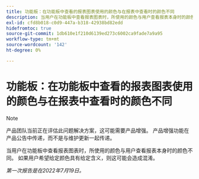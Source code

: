 ```yaml
---
title: 功能板：在功能板中查看的报表图表使用的颜色与在报表中查看时的颜色不同
description: 当用户在功能板中查看报表图表时，所使用的颜色与用户查看报表本身时的颜色不同。 如果用户希望给定颜色具有给定含义，则这可能会造成混淆。
exl-id: cfd8b018-c0d9-447a-b318-42938bd82edd
hidefromtoc: true
source-git-commit: 1db610e1f210d6139ed273c6002ca9fade7a9a95
workflow-type: tm+mt
source-wordcount: '142'
ht-degree: 0%

---
```


# 功能板：在功能板中查看的报表图表使用的颜色与在报表中查看时的颜色不同

>[!NOTE]
>
>产品团队当前正在评估此问题解决方案，这可能需要产品增强。 产品增强功能在产品公告中传递，而不是与维护更新一起传递。

当用户在功能板中查看报表图表时，所使用的颜色与用户查看报表本身时的颜色不同。 如果用户希望给定颜色具有给定含义，则这可能会造成混淆。

_第一次报告是在2022年7月19日。_
